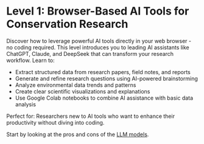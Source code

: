 # Level 1: Browser-Based AI Tools for Conservation Research

Discover how to leverage powerful AI tools directly in your web browser - no coding required. This level introduces you to leading AI assistants like ChatGPT, Claude, and DeepSeek that can transform your research workflow. Learn to:

- Extract structured data from research papers, field notes, and reports
- Generate and refine research questions using AI-powered brainstorming
- Analyze environmental data trends and patterns
- Create clear scientific visualizations and explanations
- Use Google Colab notebooks to combine AI assistance with basic data analysis

Perfect for: Researchers new to AI tools who want to enhance their productivity without diving into coding.

Start by looking at the pros and cons of the [LLM models](models).